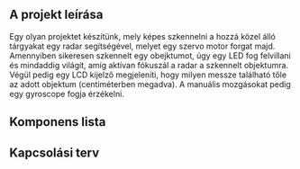 ## A projekt leírása
Egy olyan projektet készítünk, mely képes szkennelni a hozzá közel álló tárgyakat egy radar segítségével, melyet egy szervo motor forgat majd. 
Amennyiben sikeresen szkennelt egy obejktumot, úgy egy LED fog felvillani és mindaddig világít, amíg aktívan fókuszál a radar a szkennelt objektumra. 
Végül pedig egy LCD kijelző megjeleníti, hogy milyen messze található tőle az adott objektum (centiméterben megadva). A manuális mozgásokat pedig 
egy gyroscope fogja érzékelni.


## Komponens lista




## Kapcsolási terv